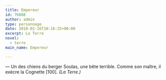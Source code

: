 ```yaml
---
title: Empereur
id: 76888
author: admin
type: personnage
date: 2010-02-16T10:16:25+00:00
excerpt: La Terre
novel:
  - terre
main_name: Empereur

---
```

— Un des chiens du berger Soulas, une bête terrible. Comme son maître, il exècre la Cognette [100]. _(La Terre.)_